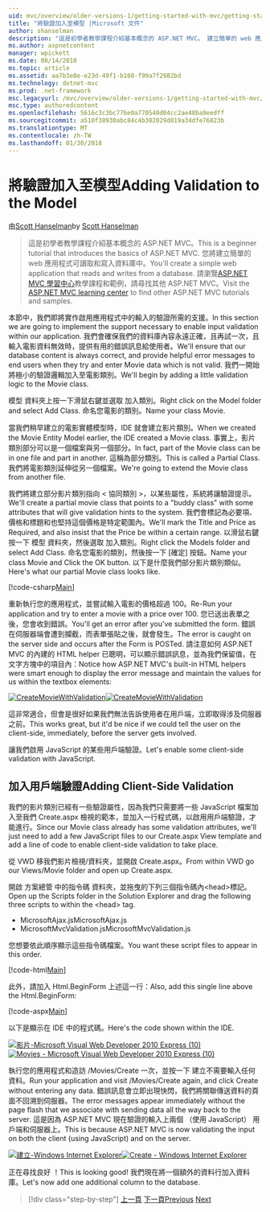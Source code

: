 ```yaml
---
uid: mvc/overview/older-versions-1/getting-started-with-mvc/getting-started-with-mvc-part7
title: "將驗證加入至模型 |Microsoft 文件"
author: shanselman
description: "這是初學者教學課程介紹基本概念的 ASP.NET MVC。 建立簡單的 web 應用程式可讀取和寫入資料庫中。"
ms.author: aspnetcontent
manager: wpickett
ms.date: 08/14/2010
ms.topic: article
ms.assetid: aa7b3e8e-e23d-49f1-b160-f99a7f2982bd
ms.technology: dotnet-mvc
ms.prod: .net-framework
msc.legacyurl: /mvc/overview/older-versions-1/getting-started-with-mvc/getting-started-with-mvc-part7
msc.type: authoredcontent
ms.openlocfilehash: 5616c3c3bc77be0a770540d04cc2ae48ba9eedff
ms.sourcegitcommit: a510f38930abc84c4b302029d019a34dfe76823b
ms.translationtype: MT
ms.contentlocale: zh-TW
ms.lasthandoff: 01/30/2018
---
```

<a name="adding-validation-to-the-model"></a><span data-ttu-id="fa37d-104">將驗證加入至模型</span><span class="sxs-lookup"><span data-stu-id="fa37d-104">Adding Validation to the Model</span></span>
====================
<span data-ttu-id="fa37d-105">由[Scott Hanselman](https://github.com/shanselman)</span><span class="sxs-lookup"><span data-stu-id="fa37d-105">by [Scott Hanselman](https://github.com/shanselman)</span></span>

> <span data-ttu-id="fa37d-106">這是初學者教學課程介紹基本概念的 ASP.NET MVC。</span><span class="sxs-lookup"><span data-stu-id="fa37d-106">This is a beginner tutorial that introduces the basics of ASP.NET MVC.</span></span> <span data-ttu-id="fa37d-107">您將建立簡單的 web 應用程式可讀取和寫入資料庫中。</span><span class="sxs-lookup"><span data-stu-id="fa37d-107">You'll create a simple web application that reads and writes from a database.</span></span> <span data-ttu-id="fa37d-108">請瀏覽[ASP.NET MVC 學習中心](../../../index.md)教學課程和範例，請尋找其他 ASP.NET MVC。</span><span class="sxs-lookup"><span data-stu-id="fa37d-108">Visit the [ASP.NET MVC learning center](../../../index.md) to find other ASP.NET MVC tutorials and samples.</span></span>


<span data-ttu-id="fa37d-109">本節中，我們即將實作啟用應用程式中的輸入的驗證所需的支援。</span><span class="sxs-lookup"><span data-stu-id="fa37d-109">In this section we are going to implement the support necessary to enable input validation within our application.</span></span> <span data-ttu-id="fa37d-110">我們會確保我們的資料庫內容永遠正確，且再試一次，且輸入電影資料無效時，提供有用的錯誤訊息給使用者。</span><span class="sxs-lookup"><span data-stu-id="fa37d-110">We'll ensure that our database content is always correct, and provide helpful error messages to end users when they try and enter Movie data which is not valid.</span></span> <span data-ttu-id="fa37d-111">我們一開始將極小的驗證邏輯加入至電影類別。</span><span class="sxs-lookup"><span data-stu-id="fa37d-111">We'll begin by adding a little validation logic to the Movie class.</span></span>

<span data-ttu-id="fa37d-112">模型 資料夾上按一下滑鼠右鍵並選取 加入類別。</span><span class="sxs-lookup"><span data-stu-id="fa37d-112">Right click on the Model folder and select Add Class.</span></span> <span data-ttu-id="fa37d-113">命名您電影的類別。</span><span class="sxs-lookup"><span data-stu-id="fa37d-113">Name your class Movie.</span></span>

<span data-ttu-id="fa37d-114">當我們稍早建立的電影實體模型時，IDE 就會建立影片類別。</span><span class="sxs-lookup"><span data-stu-id="fa37d-114">When we created the Movie Entity Model earlier, the IDE created a Movie class.</span></span> <span data-ttu-id="fa37d-115">事實上，影片類別部分可以是一個檔案與另一個部分。</span><span class="sxs-lookup"><span data-stu-id="fa37d-115">In fact, part of the Movie class can be in one file and part in another.</span></span> <span data-ttu-id="fa37d-116">這稱為部分類別。</span><span class="sxs-lookup"><span data-stu-id="fa37d-116">This is called a Partial Class.</span></span> <span data-ttu-id="fa37d-117">我們將電影類別延伸從另一個檔案。</span><span class="sxs-lookup"><span data-stu-id="fa37d-117">We're going to extend the Movie class from another file.</span></span>

<span data-ttu-id="fa37d-118">我們將建立部分影片類別指向 < 協同類別 >，以某些屬性，系統將讓驗證提示。</span><span class="sxs-lookup"><span data-stu-id="fa37d-118">We'll create a partial movie class that points to a "buddy class" with some attributes that will give validation hints to the system.</span></span> <span data-ttu-id="fa37d-119">我們會標記為必要項、 價格和標題和也堅持這個價格是特定範圍內。</span><span class="sxs-lookup"><span data-stu-id="fa37d-119">We'll mark the Title and Price as Required, and also insist that the Price be within a certain range.</span></span> <span data-ttu-id="fa37d-120">以滑鼠右鍵按一下 模型 資料夾，然後選取 加入類別。</span><span class="sxs-lookup"><span data-stu-id="fa37d-120">Right click the Models folder and select Add Class.</span></span> <span data-ttu-id="fa37d-121">命名您電影的類別，然後按一下 [確定] 按鈕。</span><span class="sxs-lookup"><span data-stu-id="fa37d-121">Name your class Movie and Click the OK button.</span></span> <span data-ttu-id="fa37d-122">以下是什麼我們部分影片類別類似。</span><span class="sxs-lookup"><span data-stu-id="fa37d-122">Here's what our partial Movie class looks like.</span></span>

[!code-csharp[Main](getting-started-with-mvc-part7/samples/sample1.cs)]

<span data-ttu-id="fa37d-123">重新執行您的應用程式，並嘗試輸入電影的價格超過 100。</span><span class="sxs-lookup"><span data-stu-id="fa37d-123">Re-Run your application and try to enter a movie with a price over 100.</span></span> <span data-ttu-id="fa37d-124">您已送出表單之後，您會收到錯誤。</span><span class="sxs-lookup"><span data-stu-id="fa37d-124">You'll get an error after you've submitted the form.</span></span> <span data-ttu-id="fa37d-125">錯誤在伺服器端會遭到攔截，而表單張貼之後，就會發生。</span><span class="sxs-lookup"><span data-stu-id="fa37d-125">The error is caught on the server side and occurs after the Form is POSTed.</span></span> <span data-ttu-id="fa37d-126">請注意如何 ASP.NET MVC 的內建的 HTML helper 已聰明，可以顯示錯誤訊息，並為我們保留值，在文字方塊中的項目內：</span><span class="sxs-lookup"><span data-stu-id="fa37d-126">Notice how ASP.NET MVC's built-in HTML helpers were smart enough to display the error message and maintain the values for us within the textbox elements:</span></span>

<span data-ttu-id="fa37d-127">[![CreateMovieWithValidation](getting-started-with-mvc-part7/_static/image2.png)](getting-started-with-mvc-part7/_static/image1.png)</span><span class="sxs-lookup"><span data-stu-id="fa37d-127">[![CreateMovieWithValidation](getting-started-with-mvc-part7/_static/image2.png)](getting-started-with-mvc-part7/_static/image1.png)</span></span>

<span data-ttu-id="fa37d-128">這非常適合，但會是很好如果我們無法告訴使用者在用戶端，立即取得涉及伺服器之前。</span><span class="sxs-lookup"><span data-stu-id="fa37d-128">This works great, but it'd be nice if we could tell the user on the client-side, immediately, before the server gets involved.</span></span>

<span data-ttu-id="fa37d-129">讓我們啟用 JavaScript 的某些用戶端驗證。</span><span class="sxs-lookup"><span data-stu-id="fa37d-129">Let's enable some client-side validation with JavaScript.</span></span>

## <a name="adding-client-side-validation"></a><span data-ttu-id="fa37d-130">加入用戶端驗證</span><span class="sxs-lookup"><span data-stu-id="fa37d-130">Adding Client-Side Validation</span></span>

<span data-ttu-id="fa37d-131">我們的影片類別已經有一些驗證屬性，因為我們只需要將一些 JavaScript 檔案加入至我們 Create.aspx 檢視的範本，並加入一行程式碼，以啟用用戶端驗證，才能進行。</span><span class="sxs-lookup"><span data-stu-id="fa37d-131">Since our Movie class already has some validation attributes, we'll just need to add a few JavaScript files to our Create.aspx View template and add a line of code to enable client-side validation to take place.</span></span>

<span data-ttu-id="fa37d-132">從 VWD 移我們影片檢視/資料夾，並開啟 Create.aspx。</span><span class="sxs-lookup"><span data-stu-id="fa37d-132">From within VWD go our Views/Movie folder and open up Create.aspx.</span></span>

<span data-ttu-id="fa37d-133">開啟 方案總管 中的指令碼 資料夾，並拖曳的下列三個指令碼內&lt;head&gt;標記。</span><span class="sxs-lookup"><span data-stu-id="fa37d-133">Open up the Scripts folder in the Solution Explorer and drag the following three scripts to within the &lt;head&gt; tag.</span></span>

- <span data-ttu-id="fa37d-134">MicrosoftAjax.js</span><span class="sxs-lookup"><span data-stu-id="fa37d-134">MicrosoftAjax.js</span></span>
- <span data-ttu-id="fa37d-135">MicrosoftMvcValidation.js</span><span class="sxs-lookup"><span data-stu-id="fa37d-135">MicrosoftMvcValidation.js</span></span>

<span data-ttu-id="fa37d-136">您想要依此順序顯示這些指令碼檔案。</span><span class="sxs-lookup"><span data-stu-id="fa37d-136">You want these script files to appear in this order.</span></span>

[!code-html[Main](getting-started-with-mvc-part7/samples/sample2.html)]

<span data-ttu-id="fa37d-137">此外，請加入 Html.BeginForm 上述這一行：</span><span class="sxs-lookup"><span data-stu-id="fa37d-137">Also, add this single line above the Html.BeginForm:</span></span>

[!code-aspx[Main](getting-started-with-mvc-part7/samples/sample3.aspx)]

<span data-ttu-id="fa37d-138">以下是顯示在 IDE 中的程式碼。</span><span class="sxs-lookup"><span data-stu-id="fa37d-138">Here's the code shown within the IDE.</span></span>

<span data-ttu-id="fa37d-139">[![影片-Microsoft Visual Web Developer 2010 Express (10)](getting-started-with-mvc-part7/_static/image4.png)](getting-started-with-mvc-part7/_static/image3.png)</span><span class="sxs-lookup"><span data-stu-id="fa37d-139">[![Movies - Microsoft Visual Web Developer 2010 Express (10)](getting-started-with-mvc-part7/_static/image4.png)](getting-started-with-mvc-part7/_static/image3.png)</span></span>

<span data-ttu-id="fa37d-140">執行您的應用程式和造訪 /Movies/Create 一次，並按一下 建立不需要輸入任何資料。</span><span class="sxs-lookup"><span data-stu-id="fa37d-140">Run your application and visit /Movies/Create again, and click Create without entering any data.</span></span> <span data-ttu-id="fa37d-141">錯誤訊息會立即出現快閃，我們將關聯傳送資料的頁面不回溯到伺服器。</span><span class="sxs-lookup"><span data-stu-id="fa37d-141">The error messages appear immediately without the page flash that we associate with sending data all the way back to the server.</span></span> <span data-ttu-id="fa37d-142">這是因為 ASP.NET MVC 現在驗證的輸入上兩個 （使用 JavaScript） 用戶端和伺服器上。</span><span class="sxs-lookup"><span data-stu-id="fa37d-142">This is because ASP.NET MVC is now validating the input on both the client (using JavaScript) and on the server.</span></span>

<span data-ttu-id="fa37d-143">[![建立-Windows Internet Explorer](getting-started-with-mvc-part7/_static/image6.png)](getting-started-with-mvc-part7/_static/image5.png)</span><span class="sxs-lookup"><span data-stu-id="fa37d-143">[![Create - Windows Internet Explorer](getting-started-with-mvc-part7/_static/image6.png)](getting-started-with-mvc-part7/_static/image5.png)</span></span>

<span data-ttu-id="fa37d-144">正在尋找良好 ！</span><span class="sxs-lookup"><span data-stu-id="fa37d-144">This is looking good!</span></span> <span data-ttu-id="fa37d-145">我們現在將一個額外的資料行加入資料庫。</span><span class="sxs-lookup"><span data-stu-id="fa37d-145">Let's now add one additional column to the database.</span></span>

>[!div class="step-by-step"]
<span data-ttu-id="fa37d-146">[上一頁](getting-started-with-mvc-part6.md)
[下一頁](getting-started-with-mvc-part8.md)</span><span class="sxs-lookup"><span data-stu-id="fa37d-146">[Previous](getting-started-with-mvc-part6.md)
[Next](getting-started-with-mvc-part8.md)</span></span>
